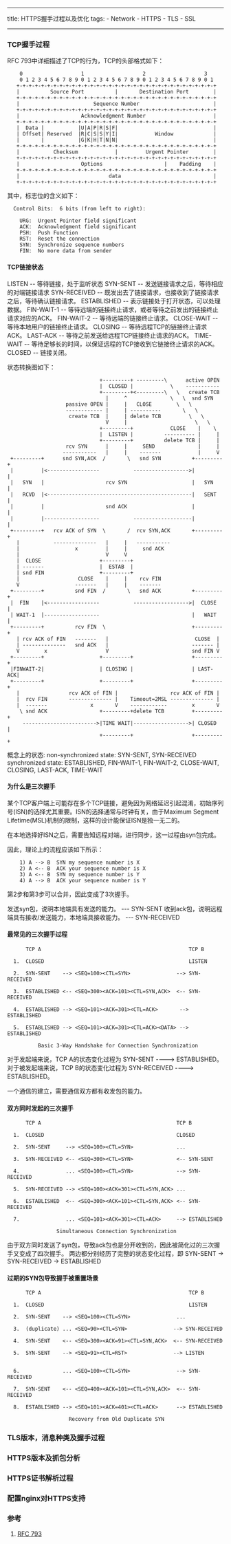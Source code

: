 
---
title: HTTPS握手过程以及优化
tags:
    - Network
    - HTTPS
    - TLS
    - SSL

---

### TCP握手过程

RFC 793中详细描述了TCP的行为，TCP的头部格式如下：

```
    0                   1                   2                   3
    0 1 2 3 4 5 6 7 8 9 0 1 2 3 4 5 6 7 8 9 0 1 2 3 4 5 6 7 8 9 0 1
   +-+-+-+-+-+-+-+-+-+-+-+-+-+-+-+-+-+-+-+-+-+-+-+-+-+-+-+-+-+-+-+-+
   |          Source Port          |       Destination Port        |
   +-+-+-+-+-+-+-+-+-+-+-+-+-+-+-+-+-+-+-+-+-+-+-+-+-+-+-+-+-+-+-+-+
   |                        Sequence Number                        |
   +-+-+-+-+-+-+-+-+-+-+-+-+-+-+-+-+-+-+-+-+-+-+-+-+-+-+-+-+-+-+-+-+
   |                    Acknowledgment Number                      |
   +-+-+-+-+-+-+-+-+-+-+-+-+-+-+-+-+-+-+-+-+-+-+-+-+-+-+-+-+-+-+-+-+
   |  Data |           |U|A|P|R|S|F|                               |
   | Offset| Reserved  |R|C|S|S|Y|I|            Window             |
   |       |           |G|K|H|T|N|N|                               |
   +-+-+-+-+-+-+-+-+-+-+-+-+-+-+-+-+-+-+-+-+-+-+-+-+-+-+-+-+-+-+-+-+
   |           Checksum            |         Urgent Pointer        |
   +-+-+-+-+-+-+-+-+-+-+-+-+-+-+-+-+-+-+-+-+-+-+-+-+-+-+-+-+-+-+-+-+
   |                    Options                    |    Padding    |
   +-+-+-+-+-+-+-+-+-+-+-+-+-+-+-+-+-+-+-+-+-+-+-+-+-+-+-+-+-+-+-+-+
   |                             data                              |
   +-+-+-+-+-+-+-+-+-+-+-+-+-+-+-+-+-+-+-+-+-+-+-+-+-+-+-+-+-+-+-+-+
```
其中，标志位的含义如下：

```
  Control Bits:  6 bits (from left to right):

    URG:  Urgent Pointer field significant
    ACK:  Acknowledgment field significant
    PSH:  Push Function
    RST:  Reset the connection
    SYN:  Synchronize sequence numbers
    FIN:  No more data from sender
```

#### TCP链接状态

LISTEN -- 等待链接，处于监听状态
SYN-SENT -- 发送链接请求之后，等待相应的对端链接请求
SYN-RECEIVED -- 既发出去了链接请求，也接收到了链接请求之后，等待确认链接请求。
ESTABLISHED -- 表示链接处于打开状态，可以处理数据。
FIN-WAIT-1 -- 等待远端的链接终止请求，或者等待之前发出的链接终止请求对应的ACK。
FIN-WAIT-2 -- 等待远端的链接终止请求。
CLOSE-WAIT -- 等待本地用户的链接终止请求。
CLOSING -- 等待远程TCP的链接终止请求ACK。
LAST-ACK -- 等待之前发送给远程TCP链接终止请求的ACK。
TIME-WAIT -- 等待足够长的时间，以保证远程的TCP接收到它链接终止请求的ACK。
CLOSED -- 链接关闭。

状态转换图如下：
```
                              +---------+ ---------\      active OPEN
                              |  CLOSED |            \    -----------
                              +---------+<---------\   \   create TCB
                                |     ^              \   \  snd SYN
                   passive OPEN |     |   CLOSE        \   \
                   ------------ |     | ----------       \   \
                    create TCB  |     | delete TCB         \   \
                                V     |                      \   \
                              +---------+            CLOSE    |    \
                              |  LISTEN |          ---------- |     |
                              +---------+          delete TCB |     |
                   rcv SYN      |     |     SEND              |     |
                  -----------   |     |    -------            |     V
 +---------+      snd SYN,ACK  /       \   snd SYN          +---------+
 |         |<-----------------           ------------------>|         |
 |   SYN   |                    rcv SYN                     |   SYN   |
 |   RCVD  |<-----------------------------------------------|   SENT  |
 |         |                    snd ACK                     |         |
 |         |------------------           -------------------|         |
 +---------+   rcv ACK of SYN  \       /  rcv SYN,ACK       +---------+
   |           --------------   |     |   -----------
   |                  x         |     |     snd ACK
   |                            V     V
   |  CLOSE                   +---------+
   | -------                  |  ESTAB  |
   | snd FIN                  +---------+
   |                   CLOSE    |     |    rcv FIN
   V                  -------   |     |    -------
 +---------+          snd FIN  /       \   snd ACK          +---------+
 |  FIN    |<-----------------           ------------------>|  CLOSE  |
 | WAIT-1  |------------------                              |   WAIT  |
 +---------+          rcv FIN  \                            +---------+
   | rcv ACK of FIN   -------   |                            CLOSE  |
   | --------------   snd ACK   |                           ------- |
   V        x                   V                           snd FIN V
 +---------+                  +---------+                   +---------+
 |FINWAIT-2|                  | CLOSING |                   | LAST-ACK|
 +---------+                  +---------+                   +---------+
   |                rcv ACK of FIN |                 rcv ACK of FIN |
   |  rcv FIN       -------------- |    Timeout=2MSL -------------- |
   |  -------              x       V    ------------        x       V
    \ snd ACK                 +---------+delete TCB         +---------+
     ------------------------>|TIME WAIT|------------------>| CLOSED  |
                              +---------+                   +---------+
```

概念上的状态:
non-synchronized state: SYN-SENT, SYN-RECEIVED
synchronized state: ESTABLISHED, FIN-WAIT-1, FIN-WAIT-2, CLOSE-WAIT, CLOSING, LAST-ACK, TIME-WAIT

#### 为什么是三次握手

某个TCP客户端上可能存在多个TCP链接，避免因为网络延迟引起混淆，初始序列号(ISN)的选择尤其重要。ISN的选择通常与时钟有关，由于Maximum Segment Lifetime(MSL)机制的限制，这样的设计能保证ISN是独一无二的。

在本地选择好ISN之后，需要告知远程对端，进行同步，这一过程由syn包完成。

因此，理论上的流程应该如下所示：
```
    1) A --> B  SYN my sequence number is X
    2) A <-- B  ACK your sequence number is X
    3) A <-- B  SYN my sequence number is Y
    4) A --> B  ACK your sequence number is Y
```

第2步和第3步可以合并，因此变成了3次握手。

发送syn包，说明本地端具有发送的能力。 --- SYN-SENT
收到ack包，说明远程端具有接收/发送能力，本地端具接收能力。 --- SYN-RECEIVED


#### 最常见的三次握手过程

```
      TCP A                                                TCP B

  1.  CLOSED                                               LISTEN

  2.  SYN-SENT    --> <SEQ=100><CTL=SYN>               --> SYN-RECEIVED

  3.  ESTABLISHED <-- <SEQ=300><ACK=101><CTL=SYN,ACK>  <-- SYN-RECEIVED

  4.  ESTABLISHED --> <SEQ=101><ACK=301><CTL=ACK>       --> ESTABLISHED

  5.  ESTABLISHED --> <SEQ=101><ACK=301><CTL=ACK><DATA> --> ESTABLISHED

          Basic 3-Way Handshake for Connection Synchronization
```

对于发起端来说，TCP A的状态变化过程为 SYN-SENT ----> ESTABLISHED。
对于被发起端来说，TCP B的状态变化过程为 SYN-RECEIVED ----> ESTABLISHED。

一个通信的建立，需要通信双方都有收发包的能力。

#### 双方同时发起的三次握手

```
      TCP A                                            TCP B

  1.  CLOSED                                           CLOSED

  2.  SYN-SENT     --> <SEQ=100><CTL=SYN>              ...

  3.  SYN-RECEIVED <-- <SEQ=300><CTL=SYN>              <-- SYN-SENT

  4.               ... <SEQ=100><CTL=SYN>              --> SYN-RECEIVED

  5.  SYN-RECEIVED --> <SEQ=100><ACK=301><CTL=SYN,ACK> ...

  6.  ESTABLISHED  <-- <SEQ=300><ACK=101><CTL=SYN,ACK> <-- SYN-RECEIVED

  7.               ... <SEQ=101><ACK=301><CTL=ACK>     --> ESTABLISHED

                Simultaneous Connection Synchronization
```

由于双方同时发送了syn包，导致ack包也是分开收到的，因此被简化过的三次握手又变成了四次握手。
两边都分别经历了完整的状态变化过程，即 SYN-SENT -> SYN-RECEIVED -> ESTABLISHED

#### 过期的SYN包导致握手被重置场景

```
      TCP A                                                TCP B

  1.  CLOSED                                               LISTEN

  2.  SYN-SENT    --> <SEQ=100><CTL=SYN>               ...

  3.  (duplicate) ... <SEQ=90><CTL=SYN>               --> SYN-RECEIVED

  4.  SYN-SENT    <-- <SEQ=300><ACK=91><CTL=SYN,ACK>  <-- SYN-RECEIVED

  5.  SYN-SENT    --> <SEQ=91><CTL=RST>               --> LISTEN


  6.              ... <SEQ=100><CTL=SYN>               --> SYN-RECEIVED

  7.  SYN-SENT    <-- <SEQ=400><ACK=101><CTL=SYN,ACK>  <-- SYN-RECEIVED

  8.  ESTABLISHED --> <SEQ=101><ACK=401><CTL=ACK>      --> ESTABLISHED

                    Recovery from Old Duplicate SYN
```

### TLS版本，消息种类及握手过程

### HTTPS版本及抓包分析

### HTTPS证书解析过程

### 配置nginx对HTTPS支持

### 参考

1. [RFC 793](https://datatracker.ietf.org/doc/html/rfc793)
